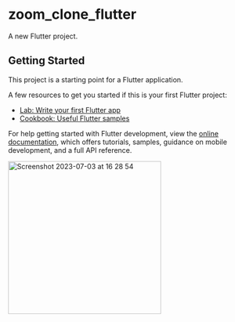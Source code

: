 # zoom_clone_flutter

A new Flutter project.

## Getting Started

This project is a starting point for a Flutter application.

A few resources to get you started if this is your first Flutter project:

- [Lab: Write your first Flutter app](https://docs.flutter.dev/get-started/codelab)
- [Cookbook: Useful Flutter samples](https://docs.flutter.dev/cookbook)

For help getting started with Flutter development, view the
[online documentation](https://docs.flutter.dev/), which offers tutorials,
samples, guidance on mobile development, and a full API reference.

<img width="312" alt="Screenshot 2023-07-03 at 16 28 54" src="https://github.com/fazlialtunn/zoom-clone-flutter/assets/32793348/97f79b66-3d34-4f30-b4bb-dae9b90baf64">

